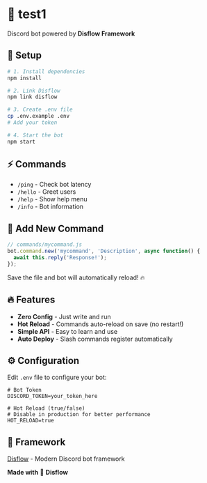# 🌊 test1

Discord bot powered by **Disflow Framework**

## 🚀 Setup

```bash
# 1. Install dependencies
npm install

# 2. Link Disflow
npm link disflow

# 3. Create .env file
cp .env.example .env
# Add your token

# 4. Start the bot
npm start
```

## ⚡ Commands

- `/ping` - Check bot latency
- `/hello` - Greet users
- `/help` - Show help menu
- `/info` - Bot information

## 📝 Add New Command

```javascript
// commands/mycommand.js
bot.command.new('mycommand', 'Description', async function() {
  await this.reply('Response!');
});
```

Save the file and bot will automatically reload! 🔥

## 🔥 Features

- **Zero Config** - Just write and run
- **Hot Reload** - Commands auto-reload on save (no restart!)
- **Simple API** - Easy to learn and use
- **Auto Deploy** - Slash commands register automatically

## ⚙️ Configuration

Edit `.env` file to configure your bot:

```env
# Bot Token
DISCORD_TOKEN=your_token_here

# Hot Reload (true/false)
# Disable in production for better performance
HOT_RELOAD=true
```

## 🎨 Framework

[Disflow](https://github.com/disflowjs/disflowjs) - Modern Discord bot framework

**Made with** 🌊 **Disflow**
